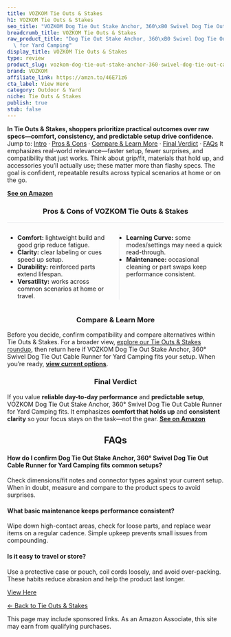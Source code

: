 ```yaml
---
title: VOZKOM Tie Outs & Stakes
h1: VOZKOM Tie Outs & Stakes
seo_title: "VOZKOM Dog Tie Out Stake Anchor, 360\xB0 Swivel Dog Tie Out\u2026"
breadcrumb_title: VOZKOM Tie Outs & Stakes
raw_product_title: "Dog Tie Out Stake Anchor, 360\xB0 Swivel Dog Tie Out Cable Runner\
  \ for Yard Camping"
display_title: VOZKOM Tie Outs & Stakes
type: review
product_slug: vozkom-dog-tie-out-stake-anchor-360-swivel-dog-tie-out-cable-runner-for-29596eac
brand: VOZKOM
affiliate_link: https://amzn.to/46E71z6
cta_label: View Here
category: Outdoor & Yard
niche: Tie Outs & Stakes
publish: true
stub: false
---
```


<div id="intro" class="full-width"><p><strong>In Tie Outs & Stakes, shoppers prioritize practical outcomes over raw specs&mdash;comfort, consistency, and predictable setup drive confidence.</strong> Jump to: <a href="#intro">Intro</a> · <a href="#pros-cons">Pros &amp; Cons</a> · <a href="#compare-more">Compare &amp; Learn More</a> · <a href="#verdict">Final Verdict</a> · <a href="#faqs">FAQs</a> It emphasizes real-world relevance&mdash;faster setup, fewer surprises, and compatibility that just works. Think about grip/fit, materials that hold up, and accessories you’ll actually use; these matter more than flashy specs. The goal is confident, repeatable results across typical scenarios at home or on the go.</p><p><a href="https://amzn.to/46E71z6" rel="nofollow sponsored noopener" target="_blank"><strong>See on Amazon</strong></a></p></div>
<h3 id="pros-cons" style="text-align:center;">Pros &amp; Cons of VOZKOM Tie Outs & Stakes</h3>
<div class="pc-grid" style="display:grid;grid-template-columns:1fr 1fr;gap:16px;border-top:1px solid #e5e7eb;padding-top:12px;">
  <ul>
    <li><strong>Comfort:</strong> lightweight build and good grip reduce fatigue.</li>
    <li><strong>Clarity:</strong> clear labeling or cues speed up setup.</li>
    <li><strong>Durability:</strong> reinforced parts extend lifespan.</li>
    <li><strong>Versatility:</strong> works across common scenarios at home or travel.</li>
  </ul>
  <ul style="border-left:1px solid #e5e7eb;padding-left:16px;">
    <li><strong>Learning Curve:</strong> some modes/settings may need a quick read-through.</li>
    <li><strong>Maintenance:</strong> occasional cleaning or part swaps keep performance consistent.</li>
  </ul>
</div>


<h3 id="compare-more" style="text-align:center;">Compare &amp; Learn More</h3>
<p>Before you decide, confirm compatibility and compare alternatives within Tie Outs & Stakes. For a broader view, <a href="#">explore our Tie Outs & Stakes roundup</a>, then return here if VOZKOM Dog Tie Out Stake Anchor, 360° Swivel Dog Tie Out Cable Runner for Yard Camping fits your setup. When you’re ready, <a href="https://amzn.to/46E71z6" rel="nofollow sponsored noopener" target="_blank"><strong>view current options</strong></a>.</p>

<h3 id="verdict" style="text-align:center;">Final Verdict</h3>
<p>If you value <strong>reliable day-to-day performance</strong> and <strong>predictable setup</strong>, VOZKOM Dog Tie Out Stake Anchor, 360° Swivel Dog Tie Out Cable Runner for Yard Camping fits. It emphasizes <strong>comfort that holds up</strong> and <strong>consistent clarity</strong> so your focus stays on the task&mdash;not the gear. <a href="https://amzn.to/46E71z6" rel="nofollow sponsored noopener" target="_blank"><strong>See on Amazon</strong></a></p>

<h2 id="faqs" style="text-align:center;">FAQs</h2>
<h4><strong>How do I confirm Dog Tie Out Stake Anchor, 360° Swivel Dog Tie Out Cable Runner for Yard Camping fits common setups?</strong></h4>
<p>Check dimensions/fit notes and connector types against your current setup. When in doubt, measure and compare to the product specs to avoid surprises.</p>
<h4><strong>What basic maintenance keeps performance consistent?</strong></h4>
<p>Wipe down high-contact areas, check for loose parts, and replace wear items on a regular cadence. Simple upkeep prevents small issues from compounding.</p>
<h4><strong>Is it easy to travel or store?</strong></h4>
<p>Use a protective case or pouch, coil cords loosely, and avoid over-packing. These habits reduce abrasion and help the product last longer.</p>

<p><a class="btn" href="https://amzn.to/46E71z6" target="_blank" rel="nofollow sponsored noopener">View Here</a></p>
<p><a href="/roundups/outdoor-yard/tie-outs-stakes/">← Back to Tie Outs & Stakes</a></p>
<aside class="disclosure">This page may include sponsored links. As an Amazon Associate, this site may earn from qualifying purchases.</aside>
